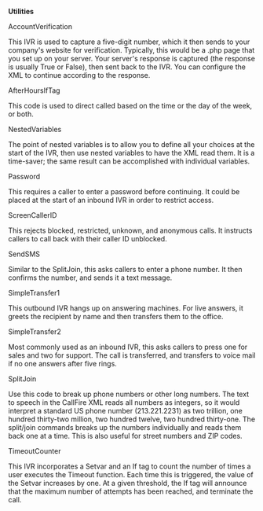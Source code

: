 <strong>Utilities</strong>

AccountVerification

This IVR is used to capture a five-digit number, which it then sends to your company's website for verification. Typically, this would be a .php page that you set up on your server. Your server's response is captured (the response is usually True or False), then sent back to the IVR. You can configure the XML to continue according to the response.

AfterHoursIfTag

This code is used to direct called based on the time or the day of the week, or both.

NestedVariables

The point of nested variables is to allow you to define all your choices at the start of the IVR, then use nested variables to have the XML read them. It is a time-saver; the same result can be accomplished with individual variables.

Password

This requires a caller to enter a password before continuing. It could be placed at the start of an inbound IVR in order to restrict access.

ScreenCallerID

This rejects blocked, restricted, unknown, and anonymous calls. It instructs callers to call back with their caller ID unblocked.

SendSMS

Similar to the SplitJoin, this asks callers to enter a phone number. It then confirms the number, and sends it a text message.

SimpleTransfer1

This outbound IVR hangs up on answering machines. For live answers, it greets the recipient by name and then transfers them to the office.

SimpleTransfer2

Most commonly used as an inbound IVR, this asks callers to press one for sales and two for support. The call is transferred, and transfers to voice mail if no one answers after five rings.

SplitJoin

Use this code to break up phone numbers or other long numbers. The text to speech in the CallFire XML reads all numbers as integers, so it would interpret a standard US phone number (213.221.2231) as two trillion, one hundred thirty-two million, two hundred twelve, two hundred thirty-one. The split/join commands breaks up the numbers individually and reads them back one at a time. This is also useful for street numbers and ZIP codes.

TimeoutCounter

This IVR incorporates a Setvar and an If tag to count the number of times a user executes the Timeout function. Each time this is triggered, the value of the Setvar increases by one. At a given threshold, the If tag will announce that the maximum number of attempts has been reached, and terminate the call. 
